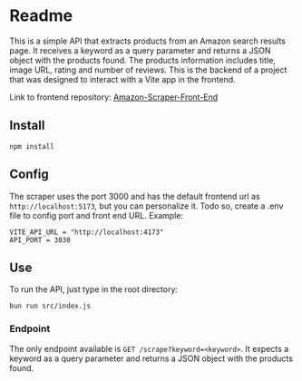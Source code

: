 # Readme

This is a simple API that extracts products from an Amazon search results page. It receives a keyword as a query parameter and returns a JSON object with the products found. The products information includes title, image URL, rating and number of reviews. This is the backend of a project that was designed to interact with a Vite app in the frontend.

Link to frontend repository: [Amazon-Scraper-Front-End](https://github.com/akupac/Amazon-Scraper-Front-End)

## Install

`npm install`

## Config

The scraper uses the port 3000 and has the default frontend url as `http://localhost:5173`, but you can personalize it. Todo so, create a .env file to config port and front end URL. Example:

```
VITE_API_URL = "http://localhost:4173"
API_PORT = 3030
```

## Use

To run the API, just type in the root directory:

`bun run src/index.js`

### Endpoint

The only endpoint available is `GET /scrape?keyword=<keyword>`. It expects a keyword as a query parameter and returns a JSON object with the products found.
